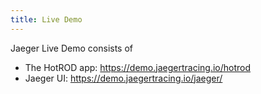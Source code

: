 ```yaml
---
title: Live Demo
---
```


Jaeger Live Demo consists of

  * The HotROD app: https://demo.jaegertracing.io/hotrod
  * Jaeger UI: https://demo.jaegertracing.io/jaeger/
